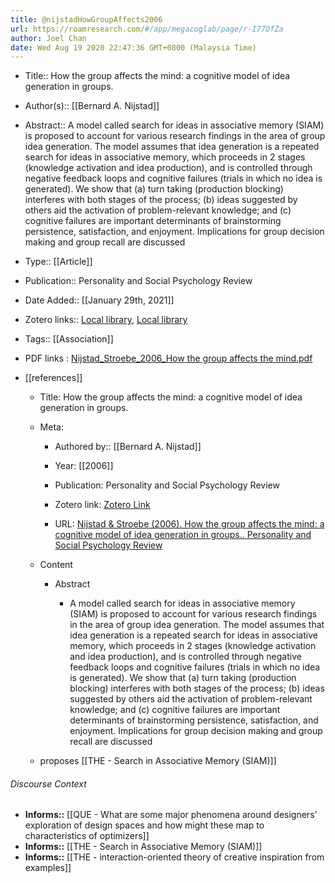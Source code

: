 ```yaml
---
title: @nijstadHowGroupAffects2006
url: https://roamresearch.com/#/app/megacoglab/page/r-I77OfZa
author: Joel Chan
date: Wed Aug 19 2020 22:47:36 GMT+0800 (Malaysia Time)
---
```


- Title:: How the group affects the mind: a cognitive model of idea generation in groups.
- Author(s):: [[Bernard A. Nijstad]]
- Abstract:: A model called search for ideas in associative memory (SIAM) is proposed to account for various research findings in the area of group idea generation. The model assumes that idea generation is a repeated search for ideas in associative memory, which proceeds in 2 stages (knowledge activation and idea production), and is controlled through negative feedback loops and cognitive failures (trials in which no idea is generated). We show that (a) turn taking (production blocking) interferes with both stages of the process; (b) ideas suggested by others aid the activation of problem-relevant knowledge; and (c) cognitive failures are important determinants of brainstorming persistence, satisfaction, and enjoyment. Implications for group decision making and group recall are discussed
- Type:: [[Article]]
- Publication:: Personality and Social Psychology Review
- Date Added:: [[January 29th, 2021]]
- Zotero links:: [Local library](zotero://select/groups/2451508/items/CSGHAZKS), [Local library](https://www.zotero.org/groups/2451508/items/CSGHAZKS)
- Tags:: [[Association]]
- PDF links : [Nijstad_Stroebe_2006_How the group affects the mind.pdf](zotero://open-pdf/groups/2451508/items/GXLDZHDP)
- [[references]]

    - Title: How the group affects the mind: a cognitive model of idea generation in groups.

    - Meta:

        - Authored by:: [[Bernard A. Nijstad]]

        - Year: [[2006]]

        - Publication: Personality and Social Psychology Review

        - Zotero link: [Zotero Link](zotero://select/items/1_VUT8HF9T)

        - URL: [Nijstad & Stroebe (2006). How the group affects the mind: a cognitive model of idea generation in groups.. Personality and Social Psychology Review](https://journals.sagepub.com/doi/10.1207/s15327957pspr1003_1)

    - Content

        - Abstract

            - A model called search for ideas in associative memory (SIAM) is proposed to account for various research findings in the area of group idea generation. The model assumes that idea generation is a repeated search for ideas in associative memory, which proceeds in 2 stages (knowledge activation and idea production), and is controlled through negative feedback loops and cognitive failures (trials in which no idea is generated). We show that (a) turn taking (production blocking) interferes with both stages of the process; (b) ideas suggested by others aid the activation of problem-relevant knowledge; and (c) cognitive failures are important determinants of brainstorming persistence, satisfaction, and enjoyment. Implications for group decision making and group recall are discussed

    - proposes [[THE - Search in Associative Memory (SIAM)]]

###### Discourse Context

- **Informs::** [[QUE - What are some major phenomena around designers' exploration of design spaces and how might these map to characteristics of optimizers]]
- **Informs::** [[THE - Search in Associative Memory (SIAM)]]
- **Informs::** [[THE - interaction-oriented theory of creative inspiration from examples]]
